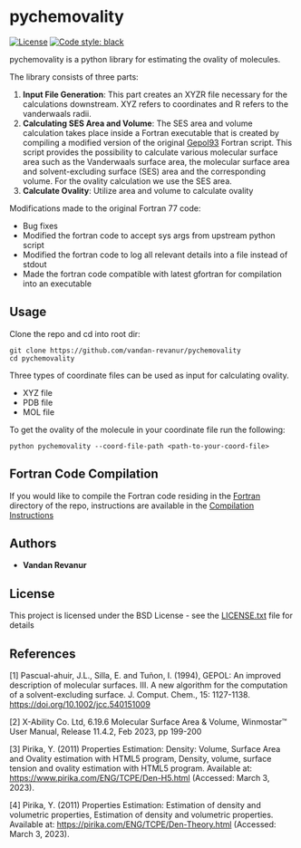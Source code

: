 # pychemovality

[![License](https://img.shields.io/badge/license-BSD-green)](LICENSE.txt)
[![Code style: black](https://img.shields.io/badge/code%20style-black-000000.svg)](https://github.com/python/black) 

pychemovality is a python library for estimating the ovality of molecules. 

The library consists of three parts:

1. **Input File Generation**:
This part creates an XYZR file necessary for the calculations downstream. 
XYZ refers to coordinates and R refers to the vanderwaals radii. 
2. **Calculating SES Area and Volume**:
The SES area and volume calculation takes place inside a Fortran executable that is created 
by compiling a modified version of the original [Gepol93](http://www.ccl.net/cca/software/SOURCES/FORTRAN/molecular_surface/gepol93/) Fortran script. 
This script provides the possibility to calculate various molecular surface area such as the Vanderwaals surface area, the molecular surface area and solvent-excluding surface (SES) area and the corresponding volume. For the ovality calculation we use the SES area.
3. **Calculate Ovality**:
Utilize area and volume to calculate ovality

Modifications made to the original Fortran 77 code:

- Bug fixes
- Modified the fortran code to accept sys args from upstream python script
- Modified the fortran code to log all relevant details into a file instead of stdout
- Made the fortran code compatible with latest gfortran for compilation into an executable 



## Usage

Clone the repo and cd into root dir:
```
git clone https://github.com/vandan-revanur/pychemovality 
cd pychemovality
```

Three types of coordinate files can be used as input for calculating ovality.
* XYZ file
* PDB file
* MOL file

To get the ovality of the molecule in your coordinate file run the following:
```
python pychemovality --coord-file-path <path-to-your-coord-file>
```

## Fortran Code Compilation
If you would like to compile the Fortran code residing in the [Fortran](pychemovality/fortran/GEPOL93_modified.FOR) directory of the repo, instructions are available in the [Compilation Instructions](fortran_compilation_instructions.md)


## Authors
* **Vandan Revanur** 

## License

This project is licensed under the BSD License - see the [LICENSE.txt](LICENSE.txt) file for details

## References
[1] Pascual-ahuir, J.L., Silla, E. and Tuñon, I. (1994), GEPOL: An improved description of molecular surfaces. III. A new algorithm for the computation of a solvent-excluding surface. J. Comput. Chem., 15: 1127-1138. https://doi.org/10.1002/jcc.540151009

[2] X-Ability Co. Ltd, 6.19.6 Molecular Surface Area & Volume, Winmostar™ User Manual, Release 11.4.2, Feb 2023, pp 199-200

[3] Pirika, Y. (2011) Properties Estimation: Density: Volume, Surface Area and Ovality estimation with HTML5 program, Density, volume, surface tension and ovality estimation with HTML5 program. Available at: https://www.pirika.com/ENG/TCPE/Den-H5.html (Accessed: March 3, 2023).

[4] Pirika, Y. (2011) Properties Estimation: Estimation of density and volumetric properties, Estimation of density and volumetric properties. Available at: https://pirika.com/ENG/TCPE/Den-Theory.html (Accessed: March 3, 2023). 